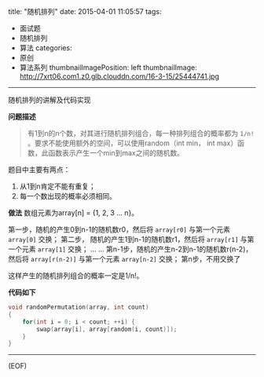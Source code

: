 title: "随机排列"
date: 2015-04-01 11:05:57
tags:
  - 面试题
  - 随机排列
  - 算法
categories:
  - 原创
  - 算法系列
thumbnailImagePosition: left
thumbnailImage: http://7xrt06.com1.z0.glb.clouddn.com/16-3-15/25444741.jpg
---

随机排列的讲解及代码实现
<!-- excerpt -->

**问题描述**
    
>有1到n的n个数，对其进行随机排列组合，每一种排列组合的概率都为 `1/n!` 。要求不能使用额外的空间，可以使用random（int min， int max）函数，此函数表示产生一个min到max之间的随机数。

题目中主要有两点：
1. 从1到n肯定不能有重复；
2. 每一个数出现的概率必须相同。

**做法**
数组元素为array[n] = {1, 2, 3 ... n}。

第一步，随机的产生0到n-1的随机数r0，然后将 `array[r0]` 与第一个元素 `array[0]` 交换；
第二步， 随机的产生1到n-1的随机数r1，然后将 `array[r1]` 与第一个元素 `array[1]` 交换；
...
...
第n-1步，随机的产生n-2到n-1的随机数r(n-2)，然后将 `array[r(n-2)]` 与第一个元素 `array[n-2]` 交换；
第n步，不用交换了

这样产生的随机排列组合的概率一定是1/n!。

**代码如下**

```C
void randomPermutation(array, int count)
{
    for(int i = 0; i < count; ++i) {
        swap(array[i], array[random(i, count)]);  
    }
}
```
***
(EOF)
